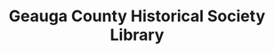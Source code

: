 ---
layout: repo
title: "Geauga County Historical Society Library"
id: 306
permalink: repos/306/
---